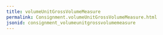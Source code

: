 ```yaml
---
title: volumeUnitGrossVolumeMeasure
permalink: Consignment.volumeUnitGrossVolumeMeasure.html
jsonid: consignment_volumeunitgrossvolumemeasure
---
```

